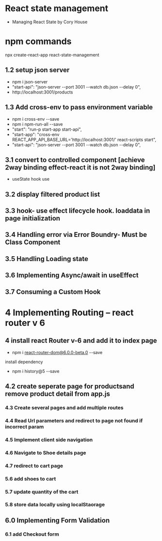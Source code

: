 # React state management

- Managing React State by Cory House

# npm commands

npx create-react-app react-state-management

## 1.2 setup json server

- npm i json-server
- "start-api": "json-server --port 3001 --watch db.json --delay 0",
- http://localhost:3001/products

## 1.3 Add cross-env to pass environment variable

- npm i cross-env --save
- npm i npm-run-all --save
- "start": "run-p start-app start-api",
- "start-app": "cross-env REACT_APP_API_BASE_URL='http://localhost:3001/' react-scripts start",
- "start-api": "json-server --port 3001 --watch db.json --delay 0",

## 3.1 convert to controlled component [achieve 2way binding effect-react it is not 2way binding]

- useState hook use

## 3.2 display filtered product list

## 3.3 hook- use effect lifecycle hook. loaddata in page initialization

## 3.4 Handling error via Error Boundry- Must be Class Component

## 3.5 Handling Loading state

## 3.6 Implementing Async/await in useEffect

## 3.7 Consuming a Custom Hook

# 4 Implementing Routing – react router v 6

## 4 install react Router v-6 and add it to index page

- npm i react-router-dom@6.0.0-beta.0 --save

install dependency

- npm i history@5 --save

## 4.2 create seperate page for productsand remove product detail from app.js

### 4.3 Create several pages and add multiple routes

### 4.4 Read Url parameters and redirect to page not found if incorrect param

### 4.5 Implement client side navigation

### 4.6 Navigate to Shoe details page

### 4.7 redirect to cart page

### 5.6 add shoes to cart

### 5.7 update quantity of the cart

### 5.8 store data locally using localStaorage

## 6.0 Implementing Form Validation

### 6.1 add Checkout form
